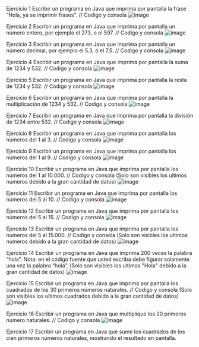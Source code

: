 Ejercicio 1
Escribir un programa en Java que imprima por pantalla la frase “Hola, ya se imprimir frases”. // Codigo y consola
![image](https://github.com/user-attachments/assets/d62945e4-3377-4695-b786-8df31162382e)

Ejercicio 2
Escribir un programa en Java que imprima por pantalla un número entero, por ejemplo el 273, o el 597. // Codigo y consola
![image](https://github.com/user-attachments/assets/042dfe09-3d8d-4702-86b9-e60008cfc9f1)

Ejercicio 3
Escribir un programa en Java que imprima por pantalla un número decimal, por ejemplo el 5.3, ó el 7.5. // Codigo y consola
![image](https://github.com/user-attachments/assets/15d3550c-e4c2-43b8-9b32-c6acd068245c)

Ejercicio 4
Escribir un programa en Java que imprima por pantalla la suma de 1234 y 532. // Codigo y consola
![image](https://github.com/user-attachments/assets/550aded3-9c45-4868-9ce5-d8ece49dbad9)

Ejercicio 5
Escribir un programa en Java que imprima por pantalla la resta de 1234 y 532. // Codigo y consola
![image](https://github.com/user-attachments/assets/6ffe410d-8e09-4740-9868-52969b44058f)

Ejercicio 6
Escribir un programa en Java que imprima por pantalla la multiplicación de 1234 y 532. // Codigo y consola
![image](https://github.com/user-attachments/assets/c287269a-bb38-48ec-b593-a16b1afdb00b)

Ejercicio 7
Escribir un programa en Java que imprima por pantalla la división de 1234 entre 532. // Codigo y consola
![image](https://github.com/user-attachments/assets/397bf6b5-9b9d-48bd-806a-9a024cb33998)

Ejercicio 8
Escribir un programa en Java que imprima por pantalla los números del 1 al 3. // Codigo y consola
![image](https://github.com/user-attachments/assets/c5371dec-312c-4383-9acf-1931b9c38228)

Ejercicio 9
Escribir un programa en Java que imprima por pantalla los números del 1 al 9. // Codigo y consola
![image](https://github.com/user-attachments/assets/05be761b-a7d0-47ce-89f8-01be6fe6ffd8)

Ejercicio 10
Escribir un programa en Java que imprima por pantalla los números del 1 al 10.000. // Codigo y consola (Solo son visibles los ultimos numeros debido a la gran cantidad de datos)
![image](https://github.com/user-attachments/assets/8d85bae6-5baa-4473-aee6-7b00097a3c93)

Ejercicio 11
Escribir un programa en Java que imprima por pantalla los números del 5 al 10. // Codigo y consola
![image](https://github.com/user-attachments/assets/51c59b38-0a57-4c12-bb22-3783fab89fe5)

Ejercicio 12
Escribir un programa en Java que imprima por pantalla los números del 5 al 15. // Codigo y consola
![image](https://github.com/user-attachments/assets/2334a691-b9b6-4f53-868d-76306923b3fe)

Ejercicio 13
Escribir un programa en Java que imprima por pantalla los números del 5 al 15.000. // Codigo y consola (Solo son visibles los ultimos numeros debido a la gran cantidad de datos)
![image](https://github.com/user-attachments/assets/7b57732c-85b0-4406-b722-83f0ba513e48)

Ejercicio 14
Escribir un programa en Java que imprima 200 veces la palabra “hola”. Nota: en el código fuente que usted escriba debe figurar solamente una vez la palabra “hola”. (Solo son visibles los ultimos "Hola" debido a la gran cantidad de datos)
![image](https://github.com/user-attachments/assets/2113ac35-dbbb-4389-85af-5013df9b3da2)

Ejercicio 15
Escribir un programa en Java que imprima por pantalla los cuadrados de los 30 primeros números naturales. // Codigo y consola (Solo son visibles los ultimos cuadrados debido a la gran cantidad de datos)
![image](https://github.com/user-attachments/assets/f2c46707-b40b-46af-bfa5-b8d3f75e6f54)

Ejercicio 16
Escribir un programa en Java que multiplique los 20 primeros número naturales. // Codigo y consola
![image](https://github.com/user-attachments/assets/ebb6160b-a23c-49fa-97f9-70df59a56a6f)

Ejercicio 17
Escribir un programa en Java que sume los cuadrados de los cien primeros números naturales, mostrando el resultado en pantalla.







